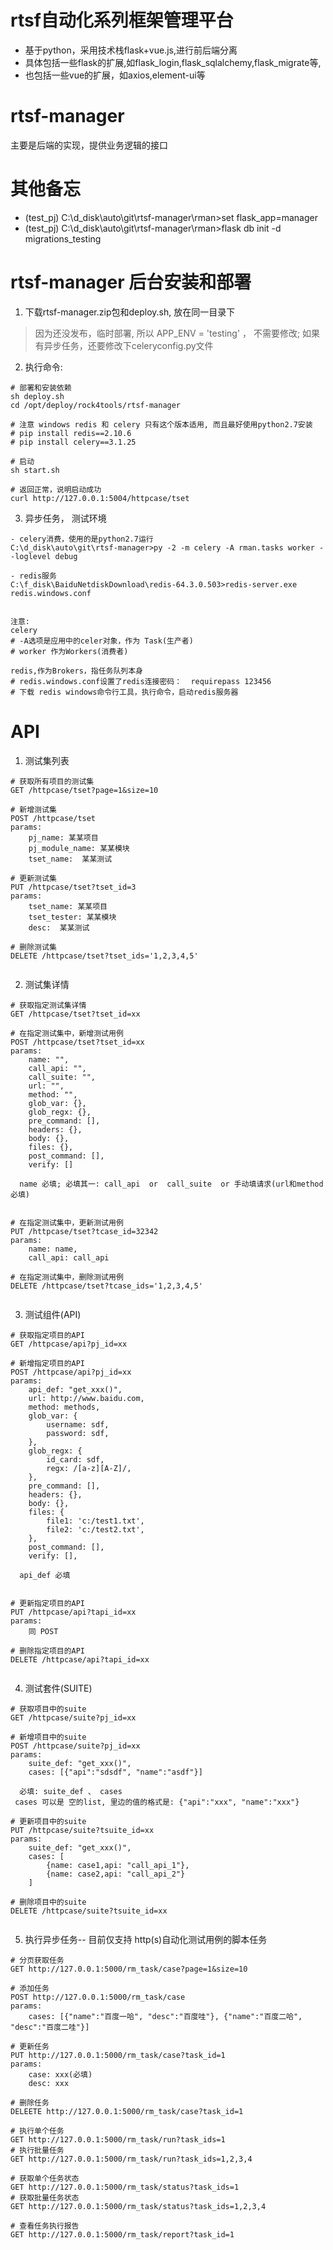 # rtsf自动化系列框架管理平台
- 基于python，采用技术栈flask+vue.js,进行前后端分离
- 具体包括一些flask的扩展,如flask_login,flask_sqlalchemy,flask_migrate等,
- 也包括一些vue的扩展，如axios,element-ui等

# rtsf-manager
主要是后端的实现，提供业务逻辑的接口

# 其他备忘
- (test_pj) C:\d_disk\auto\git\rtsf-manager\rman>set flask_app=manager
- (test_pj) C:\d_disk\auto\git\rtsf-manager\rman>flask db init -d migrations_testing



# rtsf-manager 后台安装和部署

1. 下载rtsf-manager.zip包和deploy.sh, 放在同一目录下

> 因为还没发布，临时部署, 所以 APP_ENV = 'testing' ， 不需要修改; 如果有异步任务，还要修改下celeryconfig.py文件

2. 执行命令:

```
# 部署和安装依赖
sh deploy.sh
cd /opt/deploy/rock4tools/rtsf-manager

# 注意 windows redis 和 celery 只有这个版本适用, 而且最好使用python2.7安装
# pip install redis==2.10.6
# pip install celery==3.1.25 

# 启动
sh start.sh

# 返回正常，说明启动成功
curl http://127.0.0.1:5004/httpcase/tset
```
3. 异步任务， 测试环境

```
- celery消费，使用的是python2.7运行
C:\d_disk\auto\git\rtsf-manager>py -2 -m celery -A rman.tasks worker --loglevel debug

- redis服务
C:\f_disk\BaiduNetdiskDownload\redis-64.3.0.503>redis-server.exe redis.windows.conf


注意:
celery
# -A选项是应用中的celer对象，作为 Task(生产者)
# worker 作为Workers(消费者)

redis,作为Brokers，指任务队列本身
# redis.windows.conf设置了redis连接密码：  requirepass 123456
# 下载 redis windows命令行工具，执行命令，启动redis服务器

```
   

# API

1. 测试集列表 
    
```
# 获取所有项目的测试集  
GET /httpcase/tset?page=1&size=10

# 新增测试集   
POST /httpcase/tset
params:
    pj_name: 某某项目
    pj_module_name: 某某模块
    tset_name:  某某测试
    
# 更新测试集
PUT /httpcase/tset?tset_id=3
params:
    tset_name: 某某项目
    tset_tester: 某某模块
    desc:  某某测试
    
# 删除测试集
DELETE /httpcase/tset?tset_ids='1,2,3,4,5'
    
```


2. 测试集详情

```
# 获取指定测试集详情
GET /httpcase/tset?tset_id=xx

# 在指定测试集中，新增测试用例
POST /httpcase/tset?tset_id=xx
params:
    name: "",        
    call_api: "",
    call_suite: "",
    url: "",
    method: "",
    glob_var: {},
    glob_regx: {},
    pre_command: [],
    headers: {},
    body: {},
    files: {},
    post_command: [],
    verify: []

  name 必填; 必填其一: call_api  or  call_suite  or 手动填请求(url和method必填)
      
    
# 在指定测试集中，更新测试用例
PUT /httpcase/tset?tcase_id=32342  
params:
    name: name,        
    call_api: call_api
    
# 在指定测试集中，删除测试用例
DELETE /httpcase/tset?tcase_ids='1,2,3,4,5'
    
```

3. 测试组件(API)

```
# 获取指定项目的API
GET /httpcase/api?pj_id=xx

# 新增指定项目的API
POST /httpcase/api?pj_id=xx
params:
    api_def: "get_xxx()",
    url: http://www.baidu.com,
    method: methods,
    glob_var: {
        username: sdf,
        password: sdf,
    },
    glob_regx: {
        id_card: sdf,
        regx: /[a-z][A-Z]/,
    },
    pre_command: [],        
    headers: {},
    body: {},
    files: {
        file1: 'c:/test1.txt',
        file2: 'c:/test2.txt',
    },
    post_command: [],
    verify: [],

  api_def 必填
      
    
# 更新指定项目的API
PUT /httpcase/api?tapi_id=xx  
params:
    同 POST
    
# 删除指定项目的API
DELETE /httpcase/api?tapi_id=xx
    
```

4. 测试套件(SUITE)

```
# 获取项目中的suite
GET /httpcase/suite?pj_id=xx

# 新增项目中的suite
POST /httpcase/suite?pj_id=xx
params:
    suite_def: "get_xxx()",
    cases: [{"api":"sdsdf", "name":"asdf"}]
  
  必填: suite_def 、 cases
 cases 可以是 空的list, 里边的值的格式是: {"api":"xxx", "name":"xxx"}
    
# 更新项目中的suite
PUT /httpcase/suite?tsuite_id=xx
params:
    suite_def: "get_xxx()",
    cases: [
        {name: case1,api: "call_api_1"},
        {name: case2,api: "call_api_2"}
    ]
    
# 删除项目中的suite
DELETE /httpcase/suite?tsuite_id=xx
    
```

 
5. 执行异步任务-- 目前仅支持 http(s)自动化测试用例的脚本任务

```
# 分页获取任务
GET http://127.0.0.1:5000/rm_task/case?page=1&size=10

# 添加任务
POST http://127.0.0.1:5000/rm_task/case
params:
    cases: [{"name":"百度一哈", "desc":"百度哇"}, {"name":"百度二哈", "desc":"百度二哇"}]

# 更新任务
PUT http://127.0.0.1:5000/rm_task/case?task_id=1
params:
    case: xxx(必填)
    desc: xxx 
    
# 删除任务
DELEETE http://127.0.0.1:5000/rm_task/case?task_id=1

# 执行单个任务
GET http://127.0.0.1:5000/rm_task/run?task_ids=1
# 执行批量任务
GET http://127.0.0.1:5000/rm_task/run?task_ids=1,2,3,4

# 获取单个任务状态
GET http://127.0.0.1:5000/rm_task/status?task_ids=1
# 获取批量任务状态
GET http://127.0.0.1:5000/rm_task/status?task_ids=1,2,3,4

# 查看任务执行报告
GET http://127.0.0.1:5000/rm_task/report?task_id=1
    
```
